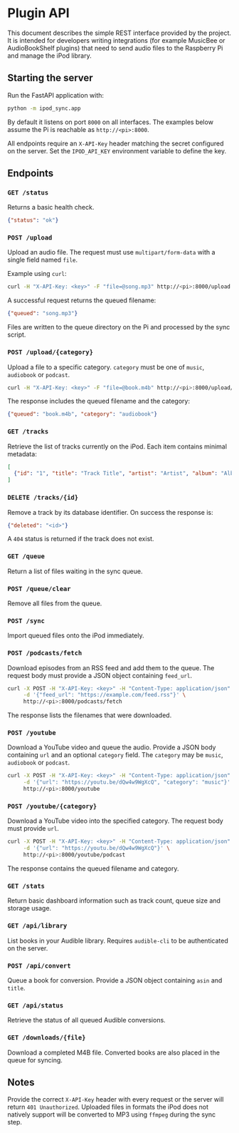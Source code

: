 # Plugin API

This document describes the simple REST interface provided by the project. It is intended for developers writing integrations (for example MusicBee or AudioBookShelf plugins) that need to send audio files to the Raspberry Pi and manage the iPod library.

## Starting the server

Run the FastAPI application with:

```bash
python -m ipod_sync.app
```

By default it listens on port `8000` on all interfaces. The examples below assume the Pi is reachable as `http://<pi>:8000`.

All endpoints require an `X-API-Key` header matching the secret configured on the server. Set the `IPOD_API_KEY` environment variable to define the key.

## Endpoints

### `GET /status`
Returns a basic health check.

```json
{"status": "ok"}
```

### `POST /upload`
Upload an audio file. The request must use `multipart/form-data` with a single field named `file`.

Example using `curl`:

```bash
curl -H "X-API-Key: <key>" -F "file=@song.mp3" http://<pi>:8000/upload
```

A successful request returns the queued filename:

```json
{"queued": "song.mp3"}
```

Files are written to the queue directory on the Pi and processed by the sync script.

### `POST /upload/{category}`
Upload a file to a specific category. `category` must be one of `music`, `audiobook` or `podcast`.

```bash
curl -H "X-API-Key: <key>" -F "file=@book.m4b" http://<pi>:8000/upload/audiobook
```

The response includes the queued filename and the category:

```json
{"queued": "book.m4b", "category": "audiobook"}
```

### `GET /tracks`
Retrieve the list of tracks currently on the iPod. Each item contains minimal metadata:

```json
[
  {"id": "1", "title": "Track Title", "artist": "Artist", "album": "Album"}
]
```

### `DELETE /tracks/{id}`
Remove a track by its database identifier. On success the response is:

```json
{"deleted": "<id>"}
```

A `404` status is returned if the track does not exist.

### `GET /queue`
Return a list of files waiting in the sync queue.

### `POST /queue/clear`
Remove all files from the queue.

### `POST /sync`
Import queued files onto the iPod immediately.

### `POST /podcasts/fetch`
Download episodes from an RSS feed and add them to the queue. The request body
must provide a JSON object containing `feed_url`.

```bash
curl -X POST -H "X-API-Key: <key>" -H "Content-Type: application/json" \
     -d '{"feed_url": "https://example.com/feed.rss"}' \
     http://<pi>:8000/podcasts/fetch
```

The response lists the filenames that were downloaded.

### `POST /youtube`
Download a YouTube video and queue the audio. Provide a JSON body containing
`url` and an optional `category` field. The `category` may be `music`,
`audiobook` or `podcast`.

```bash
curl -X POST -H "X-API-Key: <key>" -H "Content-Type: application/json" \
     -d '{"url": "https://youtu.be/dQw4w9WgXcQ", "category": "music"}' \
     http://<pi>:8000/youtube
```

### `POST /youtube/{category}`
Download a YouTube video into the specified category. The request body must
provide `url`.

```bash
curl -X POST -H "X-API-Key: <key>" -H "Content-Type: application/json" \
     -d '{"url": "https://youtu.be/dQw4w9WgXcQ"}' \
     http://<pi>:8000/youtube/podcast
```

The response contains the queued filename and category.

### `GET /stats`
Return basic dashboard information such as track count, queue size and storage usage.

### `GET /api/library`
List books in your Audible library. Requires `audible-cli` to be authenticated on the server.

### `POST /api/convert`
Queue a book for conversion. Provide a JSON object containing `asin` and `title`.

### `GET /api/status`
Retrieve the status of all queued Audible conversions.

### `GET /downloads/{file}`
Download a completed M4B file. Converted books are also placed in the queue for syncing.

## Notes

Provide the correct `X-API-Key` header with every request or the server will return `401 Unauthorized`. Uploaded files in formats the iPod does not natively support will be converted to MP3 using `ffmpeg` during the sync step.

